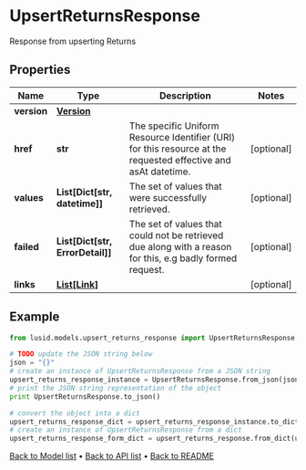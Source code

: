 # UpsertReturnsResponse

Response from upserting Returns

## Properties
Name | Type | Description | Notes
------------ | ------------- | ------------- | -------------
**version** | [**Version**](Version.md) |  | 
**href** | **str** | The specific Uniform Resource Identifier (URI) for this resource at the requested effective and asAt datetime. | [optional] 
**values** | **List[Dict[str, datetime]]** | The set of values that were successfully retrieved. | [optional] 
**failed** | **List[Dict[str, ErrorDetail]]** | The set of values that could not be retrieved due along with a reason for this, e.g badly formed request. | [optional] 
**links** | [**List[Link]**](Link.md) |  | [optional] 

## Example

```python
from lusid.models.upsert_returns_response import UpsertReturnsResponse

# TODO update the JSON string below
json = "{}"
# create an instance of UpsertReturnsResponse from a JSON string
upsert_returns_response_instance = UpsertReturnsResponse.from_json(json)
# print the JSON string representation of the object
print UpsertReturnsResponse.to_json()

# convert the object into a dict
upsert_returns_response_dict = upsert_returns_response_instance.to_dict()
# create an instance of UpsertReturnsResponse from a dict
upsert_returns_response_form_dict = upsert_returns_response.from_dict(upsert_returns_response_dict)
```
[Back to Model list](../README.md#documentation-for-models) &#8226; [Back to API list](../README.md#documentation-for-api-endpoints) &#8226; [Back to README](../README.md)


